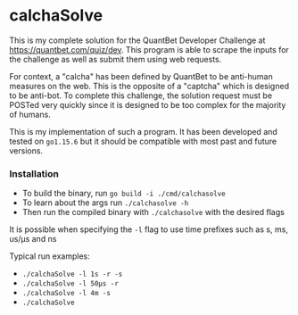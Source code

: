 # calchaSolve

This is my complete solution for the QuantBet Developer Challenge at https://quantbet.com/quiz/dev. This program is able
to scrape the inputs for the challenge as well as submit them using web requests.

For context, a "calcha" has been defined by QuantBet to be anti-human measures on the web. This is the opposite of a
"captcha" which is designed to be anti-bot. To complete this challenge, the solution request must be POSTed very quickly
since it is designed to be too complex for the majority of humans.

This is my implementation of such a program. It has been developed and tested on `go1.15.6` but it should be compatible
with most past and future versions.

### Installation

- To build the binary, run `go build -i ./cmd/calchasolve`
- To learn about the args run `./calchasolve -h`
- Then run the compiled binary with `./calchasolve` with the desired flags

It is possible when specifying the `-l` flag to use time prefixes such as s, ms, us/µs and ns

Typical run examples:

- `./calchaSolve -l 1s -r -s`
- `./calchaSolve -l 50µs -r`
- `./calchaSolve -l 4m -s`
- `./calchaSolve`